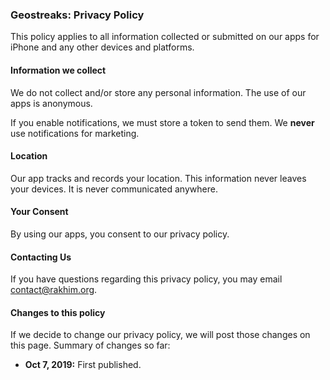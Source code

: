 ### Geostreaks: Privacy Policy

This policy applies to all information collected or submitted on our apps for iPhone and any other devices and platforms.

#### Information we collect

We do not collect and/or store any personal information. The use of our apps is anonymous.

If you enable notifications, we must store a token to send them. We **never** use notifications for marketing.

#### Location

Our app tracks and records your location. This information never leaves your devices. It is never communicated anywhere.

#### Your Consent

By using our apps, you consent to our privacy policy.

#### Contacting Us

If you have questions regarding this privacy policy, you may email [contact@rakhim.org](mailto:contact@rakhim.org).

#### Changes to this policy

If we decide to change our privacy policy, we will post those changes on this page. Summary of changes so far:

*   **Oct 7, 2019:** First published.
